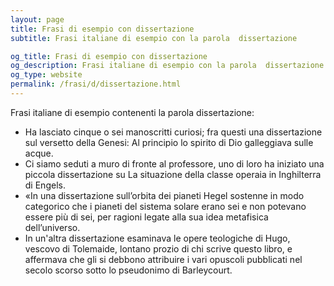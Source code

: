 ```yaml
---
layout: page
title: Frasi di esempio con dissertazione 
subtitle: Frasi italiane di esempio con la parola  dissertazione

og_title: Frasi di esempio con dissertazione 
og_description: Frasi italiane di esempio con la parola  dissertazione
og_type: website
permalink: /frasi/d/dissertazione.html
---
```


Frasi italiane di esempio contenenti la parola dissertazione:


- Ha lasciato cinque o sei manoscritti curiosi; fra questi una dissertazione sul versetto della Genesi: Al principio lo spirito di Dio galleggiava sulle acque.
- Ci siamo seduti a muro di fronte al professore, uno di loro ha iniziato una piccola dissertazione su La situazione della classe operaia in Inghilterra di Engels.
- «In una dissertazione sull’orbita dei pianeti Hegel sostenne in modo categorico che i pianeti del sistema solare erano sei e non potevano essere più di sei, per ragioni legate alla sua idea metafisica dell’universo.
- In un'altra dissertazione esaminava le opere teologiche di Hugo, vescovo di Tolemaide, lontano prozio di chi scrive questo libro, e affermava che gli si debbono attribuire i vari opuscoli pubblicati nel secolo scorso sotto lo pseudonimo di Barleycourt.
